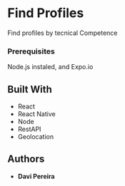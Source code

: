 # Find Profiles

Find profiles by tecnical Competence

### Prerequisites

Node.js instaled, and Expo.io

## Built With

* React
* React Native
* Node
* RestAPI
* Geolocation

## Authors

* **Davi Pereira** 
